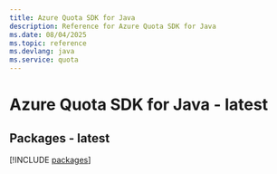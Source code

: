```yaml
---
title: Azure Quota SDK for Java
description: Reference for Azure Quota SDK for Java
ms.date: 08/04/2025
ms.topic: reference
ms.devlang: java
ms.service: quota
---
```

# Azure Quota SDK for Java - latest
## Packages - latest
[!INCLUDE [packages](quota-index.md)]